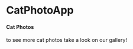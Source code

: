 <HTML>
  <body>
  <main>
    <h1> CatPhotoApp </h1>
    <h4> Cat Photos </h4>
    <!-- TODO: Add link to Cat photos -->
    <p> to see more cat photos take a look on our gallery!</p>
    <a href='https://images.app.goo.gl/WRmvguxeBrKWKSFz7'/a>
</main>
